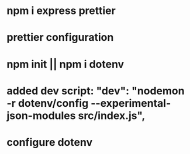 # npm i express prettier

# prettier configuration

# npm init || npm i dotenv

# added dev script: "dev": "nodemon -r dotenv/config --experimental-json-modules src/index.js",

# configure dotenv
